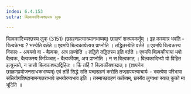 ```yaml
---
index: 6.4.153
sutra: बिल्वकादिभ्यश्छस्य लुक्

---
```

बिल्वकादिभ्यश्छस्य लुक् (3151) (छग्रहणप्रत्याख्यानभाष्यम्) छग्रहणं शक्यमकर्तुम् । इह कस्मान्न भवति - बिल्वकेभ्यः ? भस्येति वर्तते ॥ एवमपि बिल्वकायेत्यत्र प्राप्नोति । तद्धितस्येति वर्तते ॥ एवमपि बिल्वकस्य विकारः - अवयवो वा - बैल्वकः, अत्र प्राप्नोति । तद्धिते तद्धितस्य इति वर्तते ॥ एवमपि बिल्वकीयायां भवो बैल्वकः, बैल्वकस्य किञ्ञ्चित् - बैल्वकीयम्, अत्र प्राप्नोति । न स बिल्वकात् । बिल्वकादिभ्यो यो विहित इत्युच्यते, न चासौ बिल्वकशब्दाद्विहितः । किं तर्हि ? बिल्वकीयशब्दात् ॥ (ज्ञापनेन छग्रहणप्रयोजनसाधकभाष्यम्) एवं तर्हि सिद्धे सति यच्छग्रहणं करोति तज्ज्ञापयत्याचार्यः - भवत्येषा परिभाषा सन्नियोगशिष्टानामन्यतराभावे उभयोरप्यभाव इति । तस्माच्छग्रहणं कर्तव्यम्, छस्यैव लुग्यथा स्यात् कुको मा भूदिति ॥